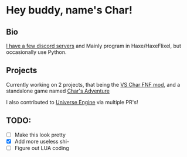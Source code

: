 # Hey buddy, name's Char!

## Bio
[I have a few discord servers](https://discord.vschar-official.com) and Mainly program in Haxe/HaxeFlixel, but occasionally use Python.

## Projects

Currently working on 2 projects, that being the [VS Char FNF mod](https://github.com/CharGolden-Games/VSChar-Universe-Engine), and a standalone game named [Char's Adventure](https://github.com/CharGolden-Games/Char-s-Adventure)

I also contributed to [Universe Engine](https://github.com/VideoBotYT/Universe-Engine) via multiple PR's!


## TODO:

- [ ] Make this look pretty
- [x] Add more useless shi-
- [ ] Figure out LUA coding
